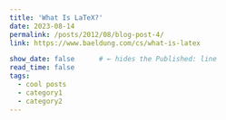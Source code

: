 ```yaml
---
title: 'What Is LaTeX?'
date: 2023-08-14
permalink: /posts/2012/08/blog-post-4/
link: https://www.baeldung.com/cs/what-is-latex

show_date: false      # ← hides the Published: line
read_time: false  
tags:
  - cool posts
  - category1
  - category2
---
```

